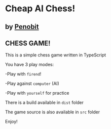 # Cheap AI Chess!
## by [Penobit](https://github.com/Penobit/typescript-chess)

## CHESS GAME!
This is a simple chess game written in TypeScript

You have 3 play modes:


-Play with `firend`!

-Play against `computer` (AI)

-Play with `yourself` for practice



There is a build available in `dist` folder

The game source is also available in `src` folder


Enjoy!
